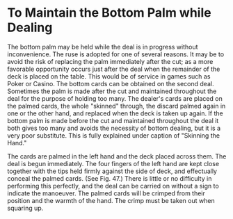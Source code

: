 # To Maintain the Bottom Palm while Dealing

The bottom palm may be held while the deal is in progress without inconvenience. The ruse is adopted for one of several reasons. It may be to avoid the risk of replacing the palm immediately after the cut; as a more favorable opportunity occurs just after the deal when the remainder of the deck is placed on the table. This would be of service in games such as Poker or Casino. The bottom cards can be obtained on the second deal. Sometimes the palm is made after the cut and maintained throughout the deal for the purpose of holding too many. The dealer's cards are placed on the palmed cards, the whole "skinned" through, the discard palmed again in one or the other hand, and replaced when the deck is taken up again. If the bottom palm is made before the cut and maintained throughout the deal it both gives too many and avoids the necessity of bottom dealing, but it is a very poor substitute. This is fully explained under caption of "Skinning the Hand."

The cards are palmed in the left hand and the deck placed across them. The deal is begun immediately. The four fingers of the left hand are kept close together with the tips held firmly against the side of deck, and effectually conceal the palmed cards. \(See Fig. 47.\) There is little or no difficulty in performing this perfectly, and the deal can be carried on without a sign to indicate the manoeuver. The palmed cards will be crimped from their position and the warmth of the hand. The crimp must be taken out when squaring up.

